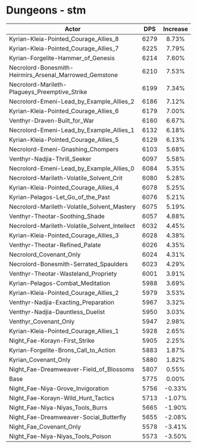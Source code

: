 # Dungeons - stm
| Actor | DPS | Increase |
|---|:---:|:---:|
|Kyrian-Kleia-Pointed_Courage_Allies_8|6279|8.73%|
|Kyrian-Kleia-Pointed_Courage_Allies_7|6225|7.79%|
|Kyrian-Forgelite-Hammer_of_Genesis|6214|7.60%|
|Necrolord-Bonesmith-Heirmirs_Arsenal_Marrowed_Gemstone|6210|7.53%|
|Necrolord-Marileth-Plagueys_Preemptive_Strike|6199|7.34%|
|Necrolord-Emeni-Lead_by_Example_Allies_2|6186|7.12%|
|Kyrian-Kleia-Pointed_Courage_Allies_6|6179|7.00%|
|Venthyr-Draven-Built_for_War|6160|6.67%|
|Necrolord-Emeni-Lead_by_Example_Allies_1|6132|6.18%|
|Kyrian-Kleia-Pointed_Courage_Allies_5|6129|6.13%|
|Necrolord-Emeni-Gnashing_Chompers|6103|5.68%|
|Venthyr-Nadjia-Thrill_Seeker|6097|5.58%|
|Necrolord-Emeni-Lead_by_Example_Allies_0|6084|5.35%|
|Necrolord-Marileth-Volatile_Solvent_Crit|6080|5.28%|
|Kyrian-Kleia-Pointed_Courage_Allies_4|6078|5.25%|
|Kyrian-Pelagos-Let_Go_of_the_Past|6076|5.21%|
|Necrolord-Marileth-Volatile_Solvent_Mastery|6075|5.19%|
|Venthyr-Theotar-Soothing_Shade|6057|4.88%|
|Necrolord-Marileth-Volatile_Solvent_Intellect|6032|4.45%|
|Kyrian-Kleia-Pointed_Courage_Allies_3|6028|4.38%|
|Venthyr-Theotar-Refined_Palate|6026|4.35%|
|Necrolord_Covenant_Only|6024|4.31%|
|Necrolord-Bonesmith-Serrated_Spaulders|6023|4.29%|
|Venthyr-Theotar-Wasteland_Propriety|6001|3.91%|
|Kyrian-Pelagos-Combat_Meditation|5988|3.69%|
|Kyrian-Kleia-Pointed_Courage_Allies_2|5979|3.53%|
|Venthyr-Nadjia-Exacting_Preparation|5967|3.32%|
|Venthyr-Nadjia-Dauntless_Duelist|5950|3.03%|
|Venthyr_Covenant_Only|5947|2.98%|
|Kyrian-Kleia-Pointed_Courage_Allies_1|5928|2.65%|
|Night_Fae-Korayn-First_Strike|5905|2.25%|
|Kyrian-Forgelite-Brons_Call_to_Action|5883|1.87%|
|Kyrian_Covenant_Only|5880|1.82%|
|Night_Fae-Dreamweaver-Field_of_Blossoms|5807|0.55%|
|Base|5775|0.00%|
|Night_Fae-Niya-Grove_Invigoration|5756|-0.33%|
|Night_Fae-Korayn-Wild_Hunt_Tactics|5713|-1.07%|
|Night_Fae-Niya-Niyas_Tools_Burrs|5665|-1.90%|
|Night_Fae-Dreamweaver-Social_Butterfly|5655|-2.08%|
|Night_Fae_Covenant_Only|5578|-3.41%|
|Night_Fae-Niya-Niyas_Tools_Poison|5573|-3.50%|
